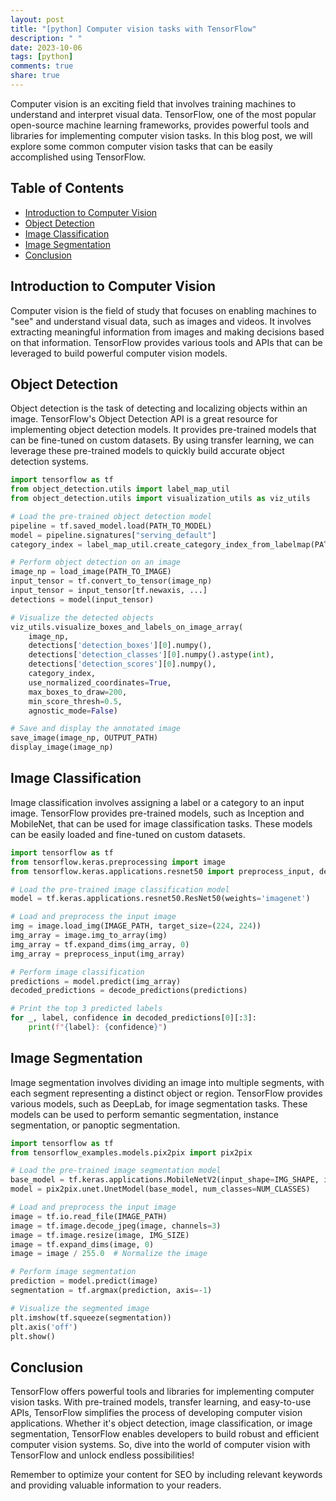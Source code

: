 ```yaml
---
layout: post
title: "[python] Computer vision tasks with TensorFlow"
description: " "
date: 2023-10-06
tags: [python]
comments: true
share: true
---
```


Computer vision is an exciting field that involves training machines to understand and interpret visual data. TensorFlow, one of the most popular open-source machine learning frameworks, provides powerful tools and libraries for implementing computer vision tasks. In this blog post, we will explore some common computer vision tasks that can be easily accomplished using TensorFlow.

## Table of Contents
- [Introduction to Computer Vision](#introduction-to-computer-vision)
- [Object Detection](#object-detection)
- [Image Classification](#image-classification)
- [Image Segmentation](#image-segmentation)
- [Conclusion](#conclusion)

## Introduction to Computer Vision

Computer vision is the field of study that focuses on enabling machines to "see" and understand visual data, such as images and videos. It involves extracting meaningful information from images and making decisions based on that information. TensorFlow provides various tools and APIs that can be leveraged to build powerful computer vision models.

## Object Detection

Object detection is the task of detecting and localizing objects within an image. TensorFlow's Object Detection API is a great resource for implementing object detection models. It provides pre-trained models that can be fine-tuned on custom datasets. By using transfer learning, we can leverage these pre-trained models to quickly build accurate object detection systems.

```python
import tensorflow as tf
from object_detection.utils import label_map_util
from object_detection.utils import visualization_utils as viz_utils

# Load the pre-trained object detection model
pipeline = tf.saved_model.load(PATH_TO_MODEL)
model = pipeline.signatures["serving_default"]
category_index = label_map_util.create_category_index_from_labelmap(PATH_TO_LABELS, use_display_name=True)

# Perform object detection on an image
image_np = load_image(PATH_TO_IMAGE)
input_tensor = tf.convert_to_tensor(image_np)
input_tensor = input_tensor[tf.newaxis, ...]
detections = model(input_tensor)

# Visualize the detected objects
viz_utils.visualize_boxes_and_labels_on_image_array(
    image_np,
    detections['detection_boxes'][0].numpy(),
    detections['detection_classes'][0].numpy().astype(int),
    detections['detection_scores'][0].numpy(),
    category_index,
    use_normalized_coordinates=True,
    max_boxes_to_draw=200,
    min_score_thresh=0.5,
    agnostic_mode=False)

# Save and display the annotated image
save_image(image_np, OUTPUT_PATH)
display_image(image_np)
```

## Image Classification

Image classification involves assigning a label or a category to an input image. TensorFlow provides pre-trained models, such as Inception and MobileNet, that can be used for image classification tasks. These models can be easily loaded and fine-tuned on custom datasets.

```python
import tensorflow as tf
from tensorflow.keras.preprocessing import image
from tensorflow.keras.applications.resnet50 import preprocess_input, decode_predictions

# Load the pre-trained image classification model
model = tf.keras.applications.resnet50.ResNet50(weights='imagenet')

# Load and preprocess the input image
img = image.load_img(IMAGE_PATH, target_size=(224, 224))
img_array = image.img_to_array(img)
img_array = tf.expand_dims(img_array, 0)
img_array = preprocess_input(img_array)

# Perform image classification
predictions = model.predict(img_array)
decoded_predictions = decode_predictions(predictions)

# Print the top 3 predicted labels
for _, label, confidence in decoded_predictions[0][:3]:
    print(f"{label}: {confidence}")
```

## Image Segmentation

Image segmentation involves dividing an image into multiple segments, with each segment representing a distinct object or region. TensorFlow provides various models, such as DeepLab, for image segmentation tasks. These models can be used to perform semantic segmentation, instance segmentation, or panoptic segmentation.

```python
import tensorflow as tf
from tensorflow_examples.models.pix2pix import pix2pix

# Load the pre-trained image segmentation model
base_model = tf.keras.applications.MobileNetV2(input_shape=IMG_SHAPE, include_top=False)
model = pix2pix.unet.UnetModel(base_model, num_classes=NUM_CLASSES)

# Load and preprocess the input image
image = tf.io.read_file(IMAGE_PATH)
image = tf.image.decode_jpeg(image, channels=3)
image = tf.image.resize(image, IMG_SIZE)
image = tf.expand_dims(image, 0)
image = image / 255.0  # Normalize the image

# Perform image segmentation
prediction = model.predict(image)
segmentation = tf.argmax(prediction, axis=-1)

# Visualize the segmented image
plt.imshow(tf.squeeze(segmentation))
plt.axis('off')
plt.show()
```

## Conclusion

TensorFlow offers powerful tools and libraries for implementing computer vision tasks. With pre-trained models, transfer learning, and easy-to-use APIs, TensorFlow simplifies the process of developing computer vision applications. Whether it's object detection, image classification, or image segmentation, TensorFlow enables developers to build robust and efficient computer vision systems. So, dive into the world of computer vision with TensorFlow and unlock endless possibilities!

Remember to optimize your content for SEO by including relevant keywords and providing valuable information to your readers.